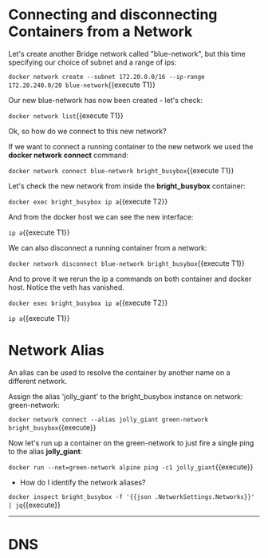 # Connecting and disconnecting Containers from a Network

Let's create another Bridge network called "blue-network", but this time specifying our choice of subnet and a range of ips:

`docker network create --subnet 172.20.0.0/16 --ip-range 172.20.240.0/20 blue-network`{{execute T1}}

Our new blue-network has now been created - let's check:

`docker network list`{{execute T1}}

Ok, so how do we connect to this new network?

If we want to connect a running container to the new network we used the **docker network connect** command:

`docker network connect blue-network bright_busybox`{{execute T1}}

Let's check the new network from inside the __bright_busybox__ container:

`docker exec bright_busybox ip a`{{execute T2}}

And from the docker host we can see the new interface:

`ip a`{{execute T1}}

We can also disconnect a running container from a network:

`docker network disconnect blue-network bright_busybox`{{execute T1}}

And to prove it we rerun the ip a commands on both container and docker host. Notice the veth has vanished.

`docker exec bright_busybox ip a`{{execute T2}}

`ip a`{{execute T1}}

# Network Alias

An alias can be used to resolve the container by another name on a different network.

Assign the alias 'jolly_giant' to the bright_busybox instance on network: green-network:

`docker network connect --alias jolly_giant green-network bright_busybox`{{execute}}

Now let's run up a container on the green-network to just fire a single ping to the alias __jolly_giant__:

`docker run --net=green-network alpine ping -c1 jolly_giant`{{execute}}

* How do I identify the network aliases?

`docker inspect bright_busybox -f '{{json .NetworkSettings.Networks}}' | jq`{{execute}}

----

# DNS
